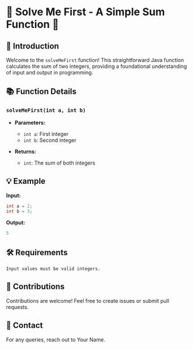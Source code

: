 # 🚀 Solve Me First - A Simple Sum Function 🚀

## 🌟 Introduction

Welcome to the `solveMeFirst` function! This straightforward Java function calculates the sum of two integers, providing a foundational understanding of input and output in programming.

## 📚 Function Details

### `solveMeFirst(int a, int b)`

- **Parameters:**

  - `int a`: First integer
  - `int b`: Second integer

- **Returns:**
  - `int`: The sum of both integers

## 💡 Example

**Input:**

```java
int a = 2;
int b = 3;
```

**Output:**

```java
5
```

## 🛠️ Requirements

`Input values must be valid integers.   `

## 🤗 Contributions

Contributions are welcome! Feel free to create issues or submit pull requests.

## 📧 Contact

For any queries, reach out to Your Name.
